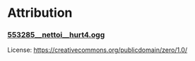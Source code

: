 # Attribution

### [553285\_\_nettoi\_\_hurt4.ogg](https://freesound.org/people/nettoi/sounds/553285/)

License: https://creativecommons.org/publicdomain/zero/1.0/
